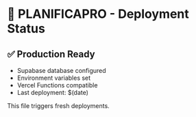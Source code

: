 # 🚀 PLANIFICAPRO - Deployment Status

## ✅ Production Ready
- Supabase database configured
- Environment variables set
- Vercel Functions compatible
- Last deployment: $(date)

This file triggers fresh deployments.

